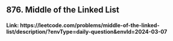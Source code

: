 <h2>876. Middle of the Linked List</h2>
<h4> Link: https://leetcode.com/problems/middle-of-the-linked-list/description/?envType=daily-question&envId=2024-03-07</h4>